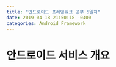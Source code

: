 ```yaml
---
title: "안드로이드 프레임워크 공부 5일차"
date: 2019-04-18 21:50:18 -0400
categories: Android Framework
---
```


안드로이드 서비스 개요
=============
